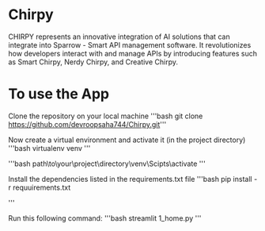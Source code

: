 # Chirpy
CHIRPY represents an innovative integration of AI solutions that can integrate into Sparrow - Smart API management software. It revolutionizes how developers interact with and manage APIs by introducing features such as Smart Chirpy, Nerdy Chirpy, and Creative Chirpy. 

# To use the App
Clone the repository on your local machine
'''bash git clone https://github.com/devroopsaha744/Chirpy.git'''

Now create a virtual environment and activate it (in the project directory)
'''bash 
virtualenv venv
'''

'''bash 
path\to\your\project\directory\venv\Scipts\activate
'''

Install the dependencies listed in the requirements.txt file
'''bash
pip install -r requuirements.txt

'''

Run this following command:
'''bash 
streamlit 1_home.py
'''

